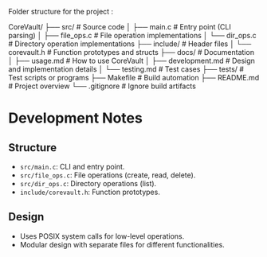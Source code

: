 Folder structure for the project : 

CoreVault/
├── src/                  # Source code
│   ├── main.c            # Entry point (CLI parsing)
│   ├── file_ops.c        # File operation implementations
│   └── dir_ops.c         # Directory operation implementations
├── include/              # Header files
│   └── corevault.h       # Function prototypes and structs
├── docs/                 # Documentation
│   ├── usage.md          # How to use CoreVault
│   ├── development.md    # Design and implementation details
│   └── testing.md        # Test cases
├── tests/                # Test scripts or programs
├── Makefile              # Build automation
├── README.md             # Project overview
└── .gitignore            # Ignore build artifacts

# Development Notes
## Structure
- `src/main.c`: CLI and entry point.
- `src/file_ops.c`: File operations (create, read, delete).
- `src/dir_ops.c`: Directory operations (list).
- `include/corevault.h`: Function prototypes.

## Design
- Uses POSIX system calls for low-level operations.
- Modular design with separate files for different functionalities.